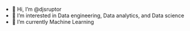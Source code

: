 - 👋 Hi, I’m @djsruptor
- 👀 I’m interested in Data engineering, Data analytics, and Data science
- 🌱 I’m currently Machine Learning

<!---
djsruptor/djsruptor is a ✨ special ✨ repository because its `README.md` (this file) appears on your GitHub profile.
You can click the Preview link to take a look at your changes.
--->
